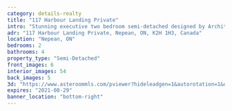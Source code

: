 ```yaml
---
category: details-realty
title: "117 Harbour Landing Private"
intro: "Stunning executive two bedroom semi-detached designed by Architect Barry Hobin: in the sought after community of Crystal Beach."
adr: "117 Harbour Landing Private, Nepean, ON, K2H 1H3, Canada"
location: "Nepean, ON"
bedrooms: 2
bathrooms: 4
property_type: "Semi-Detached"
front_images: 6
interior_images: 54
back_images: 5
3d: "https://www.asteroommls.com/pviewer?hideleadgen=1&autorotation=1&defaultviewdollhouse=0&showdollhousehotspot=1&stopbgaudio=1&autonav=0&token=6NzYCM41u0OB_Hy7rB44KA"
expires: "2021-08-29"
banner_location: "bottom-right"
---
```


